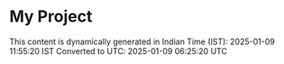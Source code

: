 # My Project

This content is dynamically generated in Indian Time (IST): 2025-01-09 11:55:20 IST
Converted to UTC: 2025-01-09 06:25:20 UTC
